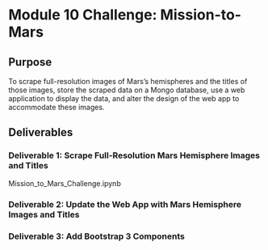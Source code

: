 # Module 10 Challenge: Mission-to-Mars

## Purpose

To scrape full-resolution images of Mars’s hemispheres and the titles of those images, store the scraped data on a Mongo database, use a web application to display the data, and alter the design of the web app to accommodate these images.

## Deliverables

### Deliverable 1: Scrape Full-Resolution Mars Hemisphere Images and Titles

Mission_to_Mars_Challenge.ipynb  

### Deliverable 2: Update the Web App with Mars Hemisphere Images and Titles

### Deliverable 3: Add Bootstrap 3 Components
